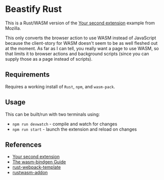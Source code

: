 # Beastify Rust

This is a Rust/WASM version of the [Your second extension](https://developer.mozilla.org/en-US/docs/Mozilla/Add-ons/WebExtensions/Your_second_WebExtension) example from Mozilla.

This only converts the browser action to use WASM instead of JavaScript because the client-story for WASM doesn't seem to be as well fleshed out at the moment. As far as I can tell, you really want a page to use WASM, so that limits it to browser actions and background scripts (since you can supply those as a page instead of scripts).

## Requirements

Requires a working install of `Rust`, `npm`, and `wasm-pack`.

## Usage

This can be built/run with two terminals using:

* `npm run devwatch` - compile and watch for changes
* `npm run start` - launch the extension and reload on changes

## References

* [Your second extension](https://developer.mozilla.org/en-US/docs/Mozilla/Add-ons/WebExtensions/Your_second_WebExtension)
* [The wasm-bindgen Guide](https://rustwasm.github.io/docs/wasm-bindgen/)
* [rust-webpack-template](https://github.com/rustwasm/rust-webpack-template)
* [rustwasm-addon](https://github.com/willdurand/rustwasm-addon)
